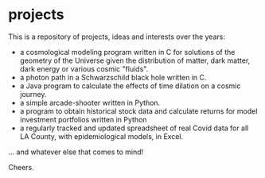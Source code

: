 # projects

This is a repository of projects, ideas and interests over the years:
  - a cosmological modeling program written in C for solutions of the geometry of the Universe given the distribution of matter, dark matter, dark energy or various cosmic "fluids".
  - a photon path in a Schwarzschild black hole written in C.
  - a Java program to calculate the effects of time dilation on a cosmic journey.
  - a simple arcade-shooter written in Python.
  - a program to obtain historical stock data and calculate returns for model investment portfolios written in Python
  - a regularly tracked and updated spreadsheet of real Covid data for all LA County, with epidemiological models, in Excel.
  
... and whatever else that comes to mind!

Cheers.
